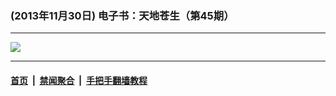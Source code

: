 ### (2013年11月30日) 电子书：天地苍生（第45期）

---

<img src="http://qikan.minghui.org/mhqkpage/qikanimage/2013/11/29/tdcs45-cover-online1.png"/> 



---

#### [首页](../../../..) &nbsp;|&nbsp; [禁闻聚合](https://github.com/gfw-breaker/banned-news) &nbsp;|&nbsp; [手把手翻墙教程](https://github.com/gfw-breaker/guides) 